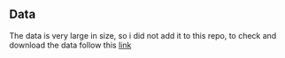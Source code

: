 ## Data 

The data is very large in size, so i did not add it to this repo, to check and download the data follow this [link](https://www.kaggle.com/competitions/ieee-fraud-detection/data?select=train_transaction.csv)

